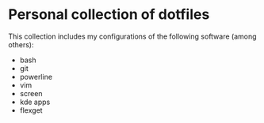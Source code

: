 # Personal collection of dotfiles

This collection includes my configurations of the following software (among others):
- bash
- git
- powerline
- vim
- screen
- kde apps
- flexget


